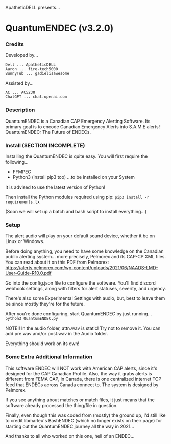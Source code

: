 ApatheticDELL presents...
# QuantumENDEC (v3.2.0)

### Credits
Developed by...
```
Dell ... ApatheticDELL
Aaron ... fire-tech5000
BunnyTub ... gadielisawesome
```

Assisted by...
```
AC ... AC5230
ChatGPT ... chat.openai.com
```

### Description
QuantumENDEC is a Canadian CAP Emergency Alerting Software. Its primary goal is to encode Canadian Emergency Alerts into S.A.M.E alerts!
QuantumENDEC: The Future of ENDECs.

### Install (SECTION INCOMPLETE)
Installing the QuantumENDEC is quite easy.
You will first require the following...
- FFMPEG
- Python3 (install pip3 too)
...to be installed on your System

It is advised to use the latest version of Python!

Then install the Python modules required using pip:
```pip3 install -r requirements.tx```

(Soon we will set up a batch and bash script to install everything...)

### Setup
The alert audio will play on your default sound device, whether it be on Linux or Windows.

Before doing anything, you need to have some knowledge on the Canadian public alerting system... more precisely, Pelmorex and its CAP-CP XML files.
You can read about it on this PDF from Pelmorex: https://alerts.pelmorex.com/wp-content/uploads/2021/06/NAADS-LMD-User-Guide-R10.0.pdf

Go into the config.json file to configure the software.
You'll find discord webhook settings, along with filters for alert statuses, severity, and urgency.

There's also some Experimental Settings with audio, but, best to leave them be since mostly they're for the future.

After you're done configuring, start QuantumENDEC by just running...
```python3 QuantumENDEC.py```

NOTE!!
In the audio folder, attn.wav is static! Try not to remove it.
You can add pre.wav and/or post.wav in the Audio folder.

Everything should work on its own!

### Some Extra Additional Information
This software ENDEC will NOT work with American CAP alerts, since it's designed for the CAP Canadian Profile. Also, the way it grabs alerts is different from FEMA CAP, in Canada, there is one centralized internet TCP feed that ENDECs across Canada connect to. The system is designed by Pelmorex.

If you see anything about matches or match files, it just means that the software already processed the thing/file in question.

Finally, even though this was coded from (mostly) the ground up, I'd still like to credit libmarleu's BashENDEC (which no longer exists on their page) for starting out the QuantumENDEC journey all the way in 2021...

And thanks to all who worked on this one, hell of an ENDEC...
